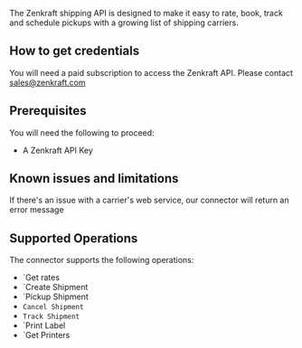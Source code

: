 The Zenkraft shipping API is designed to make it easy to rate, book, track and schedule pickups with a growing list of shipping carriers.

## How to get credentials
You will need a paid subscription to access the Zenkraft API. Please contact sales@zenkraft.com


## Prerequisites
You will need the following to proceed:
* A Zenkraft API Key

## Known issues and limitations
If there's an issue with a carrier's web service, our connector will return an error message


## Supported Operations
The connector supports the following operations:
* `Get rates
* `Create Shipment
* `Pickup Shipment
* `Cancel Shipment`
* `Track Shipment`
* `Print Label
* `Get Printers




